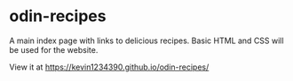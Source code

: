 # odin-recipes
A main index page with links to delicious recipes.
Basic HTML and CSS will be used for the website.

View it at https://kevin1234390.github.io/odin-recipes/
